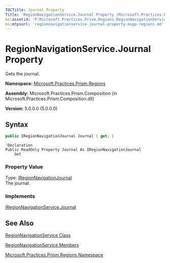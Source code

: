 ```yaml
---
TOCTitle: Journal Property
Title: 'RegionNavigationService.Journal Property (Microsoft.Practices.Prism.Regions)'
ms:assetid: 'P:Microsoft.Practices.Prism.Regions.RegionNavigationService.Journal'
ms:mtpsurl: 'regionnavigationservice-journal-property-mspp-regions.md'
---
```


# RegionNavigationService.Journal Property

Gets the journal.

**Namespace:** [Microsoft.Practices.Prism.Regions](mspp-regions-namespace.md)

**Assembly:** Microsoft.Practices.Prism.Composition (in Microsoft.Practices.Prism.Composition.dll)

**Version:** 5.0.0.0 (5.0.0.0)

## Syntax

```C#
public IRegionNavigationJournal Journal { get; }
```

```VB
'Declaration
Public ReadOnly Property Journal As IRegionNavigationJournal
	Get
```

### Property Value

Type: [IRegionNavigationJournal](iregionnavigationjournal-interface-mspp-regions.md)
<br/>The journal.

### Implements

[IRegionNavigationService.Journal](iregionnavigationservice-journal-property-mspp-regions.md)

## See Also
[RegionNavigationService Class](regionnavigationservice-class-mspp-regions.md)

[RegionNavigationService Members](regionnavigationservice-members-mspp-regions.md)

[Microsoft.Practices.Prism.Regions Namespace](mspp-regions-namespace.md)
